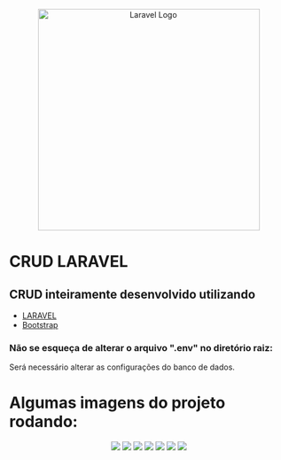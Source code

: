 <p align="center"><a href="https://github.com/guzztavo2/crudAppLaravel" target="_blank"><img src="https://raw.githubusercontent.com/laravel/art/master/logo-lockup/5%20SVG/2%20CMYK/1%20Full%20Color/laravel-logolockup-cmyk-red.svg" width="400" alt="Laravel Logo"></a></p>

<p align="center">
<h1>CRUD LARAVEL</h1>
</p>

## CRUD inteiramente desenvolvido utilizando
- [LARAVEL](https://laravel.com)
- [Bootstrap](https://getbootstrap.com/)


### Não se esqueça de alterar o arquivo ".env" no diretório raiz:
Será necessário alterar as configurações do banco de dados.


# Algumas imagens do projeto rodando:

<p align="center">
<img src="https://github.com/guzztavo2/crudAppLaravel/blob/main/imagens/gif-02.gif?raw=true">
<img src="https://github.com/guzztavo2/crudAppLaravel/blob/main/imagens/gif-03.gif?raw=true">
<img src="https://github.com/guzztavo2/crudAppLaravel/blob/main/imagens/gif-04.gif?raw=true">
<img src="https://github.com/guzztavo2/crudAppLaravel/blob/main/imagens/gif-05.gif?raw=true">
<img src="https://github.com/guzztavo2/crudAppLaravel/blob/main/imagens/gif-06.gif?raw=true">
<img src="https://github.com/guzztavo2/crudAppLaravel/blob/main/imagens/gif-07.gif?raw=true">
<img src="https://github.com/guzztavo2/crudAppLaravel/blob/main/imagens/gif-08.gif?raw=true">
</p>

